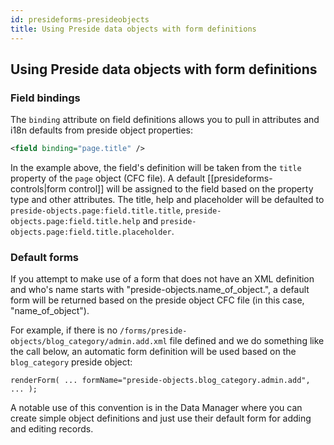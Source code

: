```yaml
---
id: presideforms-presideobjects
title: Using Preside data objects with form definitions
---
```


## Using Preside data objects with form definitions

### Field bindings

The `binding` attribute on field definitions allows you to pull in attributes and i18n defaults from preside object properties:

```xml
<field binding="page.title" />
```

In the example above, the field's definition will be taken from the `title` property of the `page` object (CFC file). A default [[presideforms-controls|form control]] will be assigned to the field based on the property type and other attributes. The title, help and placeholder will be defaulted to `preside-objects.page:field.title.title`, `preside-objects.page:field.title.help` and `preside-objects.page:field.title.placeholder`.

### Default forms

If you attempt to make use of a form that does not have an XML definition and who's name starts with "preside-objects.name_of_object.", a default form will be returned based on the preside object CFC file (in this case, "name_of_object"). 

For example, if there is no `/forms/preside-objects/blog_category/admin.add.xml` file defined and we do something like the call below, an automatic form definition will be used based on the `blog_category` preside object:

```luceescript
renderForm( ... formName="preside-objects.blog_category.admin.add", ... );
```

A notable use of this convention is in the Data Manager where you can create simple object definitions and just use their default form for adding and editing records. 
